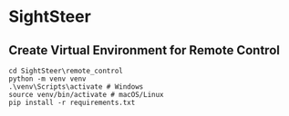# SightSteer

## Create Virtual Environment for Remote Control
```
cd SightSteer\remote_control
python -m venv venv
.\venv\Scripts\activate # Windows
source venv/bin/activate # macOS/Linux
pip install -r requirements.txt
```